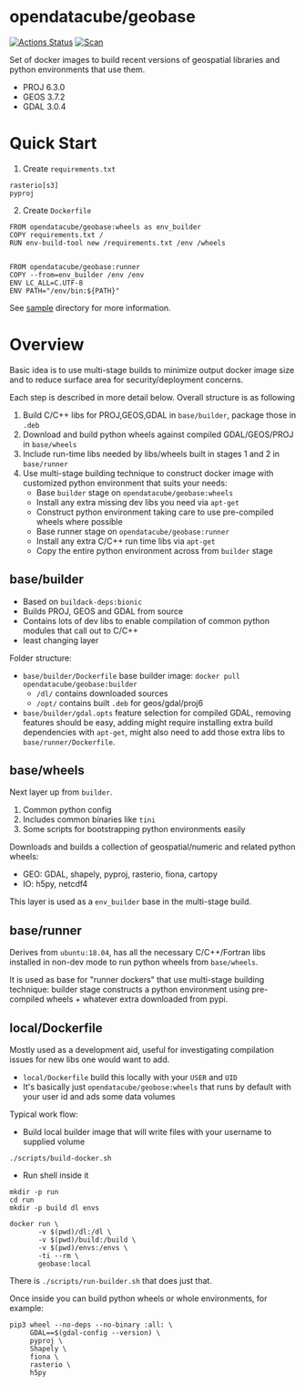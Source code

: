 opendatacube/geobase
====================

[![Actions Status](https://github.com/opendatacube/geobase/workflows/build/badge.svg)](https://github.com/opendatacube/geobase/actions)
[![Scan](https://github.com/opendatacube/geobase/workflows/Scan/badge.svg)](https://github.com/opendatacube/geobase/actions)


Set of docker images to build recent versions of geospatial libraries and python environments that use them.

- PROJ 6.3.0
- GEOS 3.7.2
- GDAL 3.0.4

Quick Start
===========

1. Create `requirements.txt`

```
rasterio[s3]
pyproj
```

2. Create `Dockerfile`

```docker
FROM opendatacube/geobase:wheels as env_builder
COPY requirements.txt /
RUN env-build-tool new /requirements.txt /env /wheels


FROM opendatacube/geobase:runner
COPY --from=env_builder /env /env
ENV LC_ALL=C.UTF-8
ENV PATH="/env/bin:${PATH}"
```

See [sample](sample/) directory for more information.

Overview
========

Basic idea is to use multi-stage builds to minimize output docker image size and to reduce surface area for security/deployment concerns.

Each step is described in more detail below. Overall structure is as following

1. Build C/C++ libs for PROJ,GEOS,GDAL in `base/builder`, package those in `.deb`
2. Download and build python wheels against compiled GDAL/GEOS/PROJ in `base/wheels`
3. Include run-time libs needed by libs/wheels built in stages 1 and 2 in `base/runner`
4. Use multi-stage building technique to construct docker image with customized python environment that suits your needs:
   - Base `builder` stage on `opendatacube/geobase:wheels`
   - Install any extra missing dev libs you need via `apt-get`
   - Construct python environment taking care to use pre-compiled wheels where possible
   - Base runner stage on `opendatacube/geobase:runner`
   - Install any extra C/C++ run time libs via `apt-get`
   - Copy the entire python environment across from `builder` stage


## base/builder

- Based on `buildack-deps:bionic`
- Builds PROJ, GEOS and GDAL from source
- Contains lots of dev libs to enable compilation of common python modules that call out to C/C++
- least changing layer


Folder structure:

- `base/builder/Dockerfile` base builder image: `docker pull opendatacube/geobase:builder`
  - `/dl/` contains downloaded sources
  - `/opt/` contains built `.deb` for geos/gdal/proj6
- `base/builder/gdal.opts` feature selection for compiled GDAL, removing features should be easy, adding might require installing extra build dependencies with `apt-get`, might also need to add those extra libs to `base/runner/Dockerfile`.


## base/wheels

Next layer up from `builder`.

1. Common python config
2. Includes common binaries like `tini`
3. Some scripts for bootstrapping python environments easily

Downloads and builds a collection of geospatial/numeric and related python wheels:

- GEO: GDAL, shapely, pyproj, rasterio, fiona, cartopy
- IO: h5py, netcdf4

This layer is used as a `env_builder` base in the multi-stage build.


## base/runner

Derives from `ubuntu:18.04`, has all the necessary C/C++/Fortran libs installed in non-dev mode to run python wheels from `base/wheels`.

It is used as base for "runner dockers" that use multi-stage building technique: builder stage constructs a python environment using pre-compiled wheels + whatever extra downloaded from pypi.


## local/Dockerfile

Mostly used as a development aid, useful for investigating compilation issues for new libs one would want to add.

- `local/Dockerfile` build this locally with your `USER` and `UID`
- It's basically just `opendatacube/geobose:wheels` that runs by default with your user id and ads some data volumes

Typical work flow:

- Build local builder image that will write files with your username to supplied volume

```
./scripts/build-docker.sh
```

- Run shell inside it

```
mkdir -p run
cd run
mkdir -p build dl envs

docker run \
       -v $(pwd)/dl:/dl \
       -v $(pwd)/build:/build \
       -v $(pwd)/envs:/envs \
       -ti --rm \
       geobase:local
```

There is `./scripts/run-builder.sh` that does just that.

Once inside you can build python wheels or whole environments, for example:

```
pip3 wheel --no-deps --no-binary :all: \
     GDAL==$(gdal-config --version) \
     pyproj \
     Shapely \
     fiona \
     rasterio \
     h5py
```
